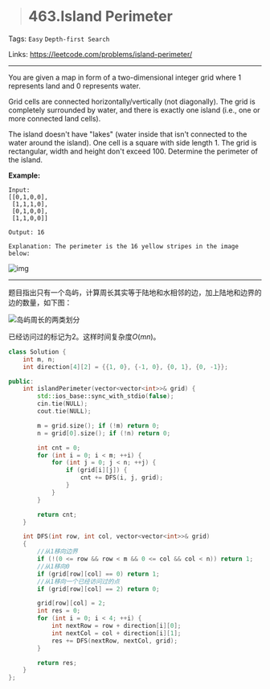 > # 463.Island Perimeter

Tags: `Easy` `Depth-first Search`

Links: https://leetcode.com/problems/island-perimeter/

----

You are given a map in form of a two-dimensional integer grid where 1 represents land and 0 represents water.

Grid cells are connected horizontally/vertically (not diagonally). The grid is completely surrounded by water, and there is exactly one island (i.e., one or more connected land cells).

The island doesn't have "lakes" (water inside that isn't connected to the water around the island). One cell is a square with side length 1. The grid is rectangular, width and height don't exceed 100. Determine the perimeter of the island.



**Example:**

```
Input:
[[0,1,0,0],
 [1,1,1,0],
 [0,1,0,0],
 [1,1,0,0]]

Output: 16

Explanation: The perimeter is the 16 yellow stripes in the image below:
```

![img](https://assets.leetcode.com/uploads/2018/10/12/island.png)

-----

题目指出只有一个岛屿，计算周长其实等于陆地和水相邻的边，加上陆地和边界的边的数量，如下图：

![岛屿周长的两类划分](https://pic.leetcode-cn.com/e0e2314bb62cb06383e6128a6ba2b75e7c942cc5a36dedc32d0b39868a597629.jpg)

已经访问过的标记为2。这样时间复杂度$O(mn)$。

```c++
class Solution {
	int m, n;
	int direction[4][2] = {{1, 0}, {-1, 0}, {0, 1}, {0, -1}};

public:
    int islandPerimeter(vector<vector<int>>& grid) {
    	std::ios_base::sync_with_stdio(false);
    	cin.tie(NULL);
    	cout.tie(NULL);

    	m = grid.size(); if (!m) return 0;
    	n = grid[0].size(); if (!n) return 0;

    	int cnt = 0;
    	for (int i = 0; i < m; ++i) {
    		for (int j = 0; j < n; ++j) {
    			if (grid[i][j]) {
    				cnt += DFS(i, j, grid);
    			}
    		}
    	}

    	return cnt;
    }

    int DFS(int row, int col, vector<vector<int>>& grid)
    {
        //从1移向边界
    	if (!(0 <= row && row < m && 0 <= col && col < n)) return 1;
		//从1移向0
    	if (grid[row][col] == 0) return 1;
		//从1移向一个已经访问过的点
        if (grid[row][col] == 2) return 0;

    	grid[row][col] = 2;
    	int res = 0;
    	for (int i = 0; i < 4; ++i) {
    		int nextRow = row + direction[i][0];
    		int nextCol = col + direction[i][1];
    		res += DFS(nextRow, nextCol, grid);
    	}

    	return res;
    }
};
```

